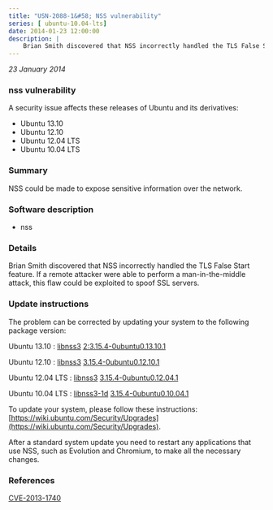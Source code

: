 ```yaml
---
title: "USN-2088-1&#58; NSS vulnerability"
series: [ ubuntu-10.04-lts]
date: 2014-01-23 12:00:00
description: |
    Brian Smith discovered that NSS incorrectly handled the TLS False Start feature. If a remote attacker were able to perform a man-in-the-middle attack, this flaw could be exploited to spoof SSL servers. 
--- 
```

 
 

*23 January 2014*

### nss vulnerability

A security issue affects these releases of Ubuntu and its derivatives:

* Ubuntu 13.10
* Ubuntu 12.10
* Ubuntu 12.04 LTS
* Ubuntu 10.04 LTS

### Summary

NSS could be made to expose sensitive information over the network. 

### Software description

* nss 

### Details

Brian Smith discovered that NSS incorrectly handled the TLS False Start feature. If a remote attacker were able to perform a man-in-the-middle attack, this flaw could be exploited to spoof SSL servers. 

### Update instructions

The problem can be corrected by updating your system to the following package version:

Ubuntu 13.10
 : [libnss3](https://launchpad.net/ubuntu/+source/nss) <span> [2:3.15.4-0ubuntu0.13.10.1](https://launchpad.net/ubuntu/+source/nss/2:3.15.4-0ubuntu0.13.10.1) </span> 

Ubuntu 12.10
 : [libnss3](https://launchpad.net/ubuntu/+source/nss) <span> [3.15.4-0ubuntu0.12.10.1](https://launchpad.net/ubuntu/+source/nss/3.15.4-0ubuntu0.12.10.1) </span> 

Ubuntu 12.04 LTS
 : [libnss3](https://launchpad.net/ubuntu/+source/nss) <span> [3.15.4-0ubuntu0.12.04.1](https://launchpad.net/ubuntu/+source/nss/3.15.4-0ubuntu0.12.04.1) </span> 

Ubuntu 10.04 LTS
 : [libnss3-1d](https://launchpad.net/ubuntu/+source/nss) <span> [3.15.4-0ubuntu0.10.04.1](https://launchpad.net/ubuntu/+source/nss/3.15.4-0ubuntu0.10.04.1) </span> 

To update your system, please follow these instructions: [https://wiki.ubuntu.com/Security/Upgrades](https://wiki.ubuntu.com/Security/Upgrades).

After a standard system update you need to restart any applications that use NSS, such as Evolution and Chromium, to make all the necessary changes. 

### References

 
 [CVE-2013-1740](http://people.ubuntu.com/~ubuntu-security/cve/CVE-2013-1740)
 

